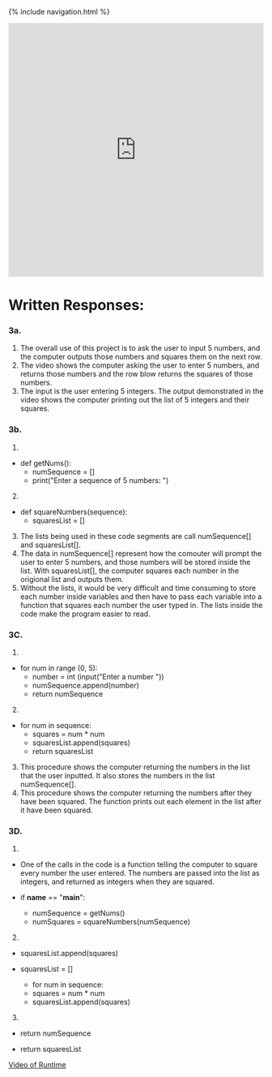 {% include navigation.html %}

<iframe frameborder="0" width="100%" height="500px" src="https://replit.com/@NatalieBeckwith/Create-Task?embed=true"></iframe>

# Written Responses:

### 3a.
1. The overall use of this project is to ask the user to input 5 numbers, and the computer outputs those numbers and squares them on the next row.
2. The video shows the computer asking the user to enter 5 numbers, and returns those numbers and the row blow returns the squares of those numbers.
3. The input is the user entering 5 integers. The output demonstrated in the video shows the computer printing out the list of 5 integers and their squares.

### 3b.
1. 
* def getNums():
    * numSequence = []
    * print("Enter a sequence of 5 numbers: ")
2.
* def squareNumbers(sequence):
  * squaresList = []
3. The lists being used in these code segments are call numSequence[] and squaresList[].
4. The data in numSequence[] represent how the comouter will prompt the user to enter 5 numbers, and those numbers will be stored inside the list. With squaresList[], the computer squares each number in the origional list and outputs them.
5. Without the lists, it would be very difficult and time consuming to store each number inside variables and then have to pass each variable into a function that squares each number the user typed in. The lists inside the code make the program easier to read.

### 3C.
1.
* for num in range (0, 5):
  * number = int (input("Enter a number "))
  * numSequence.append(number)
  * return numSequence
2.
* for num in sequence:
  * squares = num * num
  * squaresList.append(squares)
  * return squaresList
3. This procedure shows the computer returning the numbers in the list that the user inputted. It also stores the numbers in the list numSequence[].
4. This procedure shows the computer returning the numbers after they have been squared. The function prints out each element in the list after it have been squared.

### 3D.
1.
* One of the calls in the code is a function telling the computer to square every number the user entered. The numbers are passed into the list as integers, and returned as integers when they are squared.

* if __name__ == "__main__":
  * numSequence = getNums()
  * numSquares = squareNumbers(numSequence)

2. 
* squaresList.append(squares)

* squaresList = []
  * for num in sequence:
  * squares = num * num
  * squaresList.append(squares)

3.
* return numSequence

* return squaresList

[Video of Runtime](https://www.awesomescreenshot.com/video/8313811?key=4ab9f1d893abc307f7a73ec22eac6e53 "Create Task Video")
